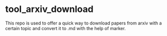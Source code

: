 # tool_arxiv_download
This repo is used to offer a quick way to download papers from arxiv with a certain topic and convert it to .md with the help of marker.
